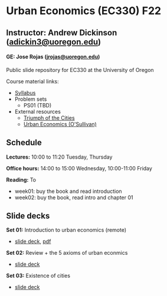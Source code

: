 # Urban Economics (EC330) F22

## Instructor: Andrew Dickinson (adickin3@uoregon.edu)
#### GE: Jose Rojas (jrojas@uoregon.edu)

Public slide repository for EC330 at the University of Oregon

Course material links:
  - [Syllabus](syllabus/working_syllabus_fall22.pdf)
  - Problem sets
	- PS01 (TBD)
  - External resources
	- [Triumph of the Cities](resources/Triumph-of-the-City-Edward-Glaeser.pdf)
	- [Urban Economics (O'Sullivan)](resources/O'Sullivan_Urban_Economics_8th.pdf) 

## Schedule

__Lectures:__ 10:00 to 11:20 Tuesday, Thursday

__Office hours:__ 14:00 to 15:00 Wednesday, 10:00-11:00 Friday

__Reading:__ To
- week01: buy the book and read introduction
- week02: buy the book, read intro and chapter 01
  
## Slide decks

__Set 01:__ Introduction to urban economics (remote) 
- [slide deck](slides/001-intro/01-intro.html), [pdf](slides/001-intro/01-intro.pdf)

__Set 02:__ Review + the 5 axioms of urban econmics
- [slide deck](slides/002-review/02-review.html)

__Set 03:__ Existence of cities
- [slide deck](slides/003-size/03-size.html)


